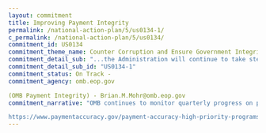 ```yaml
---
layout: commitment
title: Improving Payment Integrity
permalink: /national-action-plan/5/us0134-1/
c_permalink: /national-action-plan/5/us0134/
commitment_id: US0134
commitment_theme_name: Counter Corruption and Ensure Government Integrity and Accountability to the Public
commitment_detail_sub: "...the Administration will continue to take steps to cost-effectively reduce fraud, waste, abuse, and mismanagement of Federal funds without negatively affecting the program mission, agency efforts to advance equity, efficiency, customer experience, or the overall operations of the agency."
commitment_detail_sub_id: "US0134-1"
commitment_status: On Track -
commitment_agency: omb.eop.gov

(OMB Payment Integrity) - Brian.M.Mohr@omb.eop.gov
commitment_narrative: "OMB continues to monitor quarterly progress on programs focused on reducing improper payments on the payment accuracy site (link below):

https://www.paymentaccuracy.gov/payment-accuracy-high-priority-programs/"
---
```


